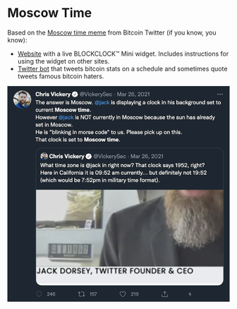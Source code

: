# Moscow Time

Based on the [Moscow time meme](https://twitter.com/VickerySec/status/1375130578660433924) from Bitcoin Twitter (if you know, you know):

- [Website](https://moscowtime.xyz) with a live BLOCKCLOCK™ Mini widget. Includes instructions for using the widget on other sites.
- [Twitter bot](https://twitter.com/moscowtime_xyz) that tweets bitcoin stats on a schedule and sometimes quote tweets famous bitcoin haters.

![Moscow time Twitter meme](moscow_time_twitter.png)
